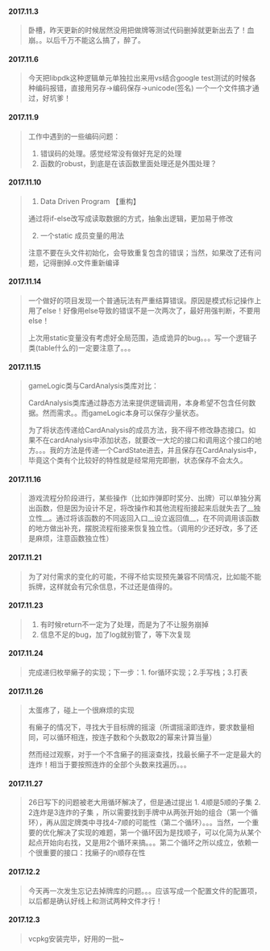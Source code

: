 #### 2017.11.3

> 卧槽，昨天更新的时候居然没用把做牌等测试代码删掉就更新出去了！血崩。。以后千万不能这么搞了，醉了。

#### 2017.11.6

>今天把libpdk这种逻辑单元单独拉出来用vs结合google test测试的时候各种编码报错，直接用另存->编码保存->unicode(签名)  一个一个文件搞才通过，好坑爹！

#### 2017.11.9

>工作中遇到的一些编码问题：
>
>1. 错误码的处理。感觉经常没有做好充足的处理
>2. 函数的robust，到底是在该函数里面处理还是外围处理？

#### 2017.11.10

>1. Data Driven Program 【重构】
>
>   通过将if-else改写成读取数据的方式，抽象出逻辑，更加易于修改
>
>2. 一个static 成员变量的用法
>
>   注意不要在头文件初始化，会导致重复包含的错误；当然，如果改了还有问题，记得删掉.o文件重新编译

#### 2017.11.14

>一个做好的项目发现一个普通玩法有严重结算错误。原因是模式标记操作上用了else！好像用else导致的错误不是一次两次了，最好用强判断，不要用else！
>
>上次用static变量没有考虑好全局范围，造成诡异的bug。。。写一个逻辑子类(table什么的)一定要注意了。。。

#### 2017.11.15

> gameLogic类与CardAnalysis类库对比：
>
> CardAnalysis类库通过静态方法来提供逻辑调用，本身希望不包含任何数据。然而需求。。而gameLogic本身可以保存少量状态。
>
> 为了将状态传递给CardAnalysis的成员方法，我不得不修改静态接口。如果不在cardAnalysis中添加状态，就要改一大坨的接口和调用这个接口的地方。。。我的方法是传递一个CardState进去，并且保存在CardAnalysis中，毕竟这个类有个比较好的特性就是经常用完即删，状态保存不会太久。

#### 2017.11.16

> 游戏流程分阶段进行，某些操作（比如炸弹即时奖分、出牌）可以单独分离出函数，但是因为设计不足，将改操作和其他流程衔接起来后就失去了__独立性__。通过将该函数的不同返回入口__设立返回值__，在不同调用该函数的地方做出补充，摆脱流程衔接来恢复独立性。（调用的少还好改，多了还是麻烦，注意函数独立性）
>
> 

#### 2017.11.21

>为了对付需求的变化的可能，不得不给实现预先兼容不同情况，比如能不能拆牌，这样就会有冗余信息，不过还是值得的。

#### 2017.11.23

>1. 有时候return不一定为了处理，而是为了不让服务崩掉
>2. 信息不足的bug，加了log就别管了，等下次复现

#### 2017.11.24

>完成递归枚举癞子的实现；下一步：1. for循环实现；2.手写栈；3.打表

#### 2017.11.26

>太蛋疼了，碰上一个很麻烦的实现
>
>有癞子的情况下，寻找大于目标牌的摇滚（所谓摇滚即连炸，要求数量相同，可以循环相连，按连子数和个头数取2的幂来计算当量）
>
>然而经过观察，对于一个不含癞子的摇滚查找，找最长癞子不一定是最大的连炸！相当于要按照连炸的全部个头数来找遍历。。。

#### 2017.11.27

>26日写下的问题被老大用循环解决了，但是通过提出 1. 4顺是5顺的子集 2. 2连炸是3连炸的子集 ，所以需要找到手牌中从两张开始的组合（第一个循环），再从固定牌类中寻找4-7顺的可能性（第二个循环）。。。当然，一个重要的优化解决了实现的难题，第一个循环因为是找顺子，可以化简为从某个起点开始向右找，又是用2个循环来搞。。。第二个循环之所以成立，依赖一个很重要的接口：找癞子的n顺存在性

#### 2017.12.2

>今天再一次发生忘记去掉牌库的问题。。。应该写成一个配置文件的配置项，以后都是确认好线上和测试两种文件才行！

#### 2017.12.3

>vcpkg安装完毕，好用的一批~

